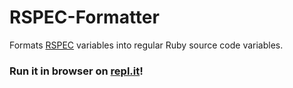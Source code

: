 # RSPEC-Formatter
Formats [RSPEC](https://rspec.info/) variables into regular Ruby source code variables.

### Run it in browser on [repl.it](https://repl.it/@zweih/RSPEC-Formatter)!
